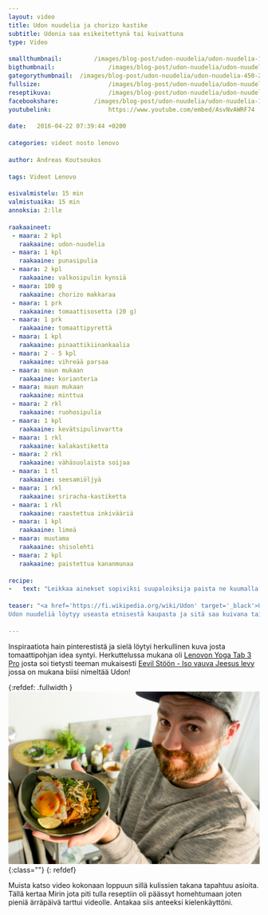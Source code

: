 ```yaml
---
layout: video
title: Udon nuudelia ja chorizo kastike
subtitle: Udonia saa esikeitettynä tai kuivattuna
type: Video

smallthumbnail: 		/images/blog-post/udon-nuudelia/udon-nuudelia-150-2.jpg
bigthumbnail:				/images/blog-post/udon-nuudelia/udon-nuudelia-1200-2.jpg
gategorythumbnail: 	/images/blog-post/udon-nuudelia/udon-nuudelia-450-2.jpg
fullsize: 					/images/blog-post/udon-nuudelia/udon-nuudelia-1200-2.jpg
reseptikuva:				/images/blog-post/udon-nuudelia/udon-nuudelia-1000-2.jpg
facebookshare:			/images/blog-post/udon-nuudelia/udon-nuudelia-1200-2.jpg
youtubelink: 				https://www.youtube.com/embed/AsvNvAWRF74 

date:	2016-04-22 07:39:44 +0200

categories: videot nosto lenovo

author: Andreas Koutsoukos

tags: Videot Lenovo

esivalmistelu: 15 min
valmistuaika: 15 min
annoksia: 2:lle

raakaaineet:
 - maara: 2 kpl
   raakaaine: udon-nuudelia
 - maara: 1 kpl
   raakaaine: punasipulia   
 - maara: 2 kpl
   raakaaine: valkosipulin kynsiä
 - maara: 100 g
   raakaaine: chorizo makkaraa
 - maara: 1 prk
   raakaaine: tomaattisosetta (20 g)
 - maara: 1 prk
   raakaaine: tomaattipyrettä   
 - maara: 1 kpl
   raakaaine: pinaattikiinankaalia  
 - maara: 2 - 5 kpl
   raakaaine: vihreää parsaa  
 - maara: maun mukaan
   raakaaine: korianteria  
 - maara: maun mukaan
   raakaaine: minttua     
 - maara: 2 rkl
   raakaaine: ruohosipulia     
 - maara: 1 kpl
   raakaaine: kevätsipulinvartta  
 - maara: 1 rkl
   raakaaine: kalakastiketta  
 - maara: 2 rkl
   raakaaine: vähäsuolaista soijaa    
 - maara: 1 tl
   raakaaine: seesamiöljyä 
 - maara: 1 rkl
   raakaaine: sriracha-kastiketta 
 - maara: 1 rkl
   raakaaine: raastettua inkivääriä  
 - maara: 1 kpl
   raakaaine: limeä
 - maara: muutama
   raakaaine: shisolehti   
 - maara: 2 kpl
   raakaaine: paistettua kananmunaa     
         
recipe:
-   text: "Leikkaa ainekset sopiviksi suupaloiksija paista ne kuumalla pannulla. Tarkempi kirjallinen versio tulossa myöhemmin, katso video niin näet miten resepti toteutettiin."

teaser: "<a href='https://fi.wikipedia.org/wiki/Udon' target='_black'>Udon</a> on paksu nuudeli joka tulee Japanista. Se on valmistettu vehnästä ja minun versioni tuore udonia.
Udon nuudeliä löytyy useasta etnisestä kaupasta ja sitä saa kuivana tai sitten tuoreena. Yleensä Udonia syödään liemen kanssa, mutta minun reseptissäni se paistetaan."

---
```


<section>
<p>
Inspiraatiota hain pinterestistä ja sielä löytyi herkullinen kuva josta tomaattipohjan idea syntyi. 
Herkuttelussa mukana oli <a href="http://shop.lenovo.com/fi/fi/tablets/lenovo/yoga/yoga-tablet-3-pro-10/" target='_black'>Lenovon Yoga Tab 3 Pro</a> josta soi tietysti teeman mukaisesti 
<a href="https://play.spotify.com/album/1WKJQStW5xWfYafRdtROZ4"  target='_black'>Eevil Stöön - Iso vauva Jeesus levy</a> jossa on mukana biisi nimeltää Udon!
</p>
</section>

{:refdef: .fullwidth }
![udon nuudelia paistettuna](/images/blog-post/udon-nuudelia/udon-nuudelia-blogpost.jpg){:class=""}	
{: refdef}

<section>
<p>
Muista katso video kokonaan loppuun sillä kulissien takana tapahtuu asioita. Tällä kertaa Mirin jota piti tulla reseptiin oli päässyt homehtumaan joten pieniä ärräpäivä tarttui videolle.
Antakaa siis anteeksi kielenkäyttöni.
</p>
</section>